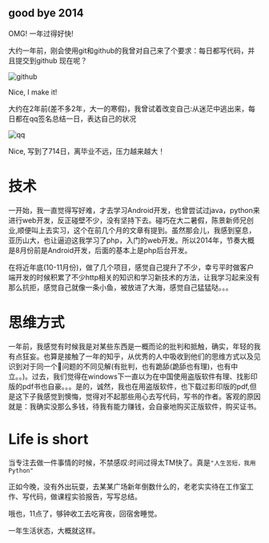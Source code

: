 good bye 2014
---

OMG! 一年过得好快! 

大约一年前，刚会使用git和github的我曾对自己来了个要求：每日都写代码，并且提交到github 现在呢？ 

![github](./img/2014123101.png)

Nice, I make it!

大约在2年前(差不多2年，大一的寒假)，我曾试着改变自己:从迷茫中逃出来，每日都在qq签名总结一日，表达自己的状况

![qq](./img/2014123102.png)

Nice, 写到了714日，离毕业不远，压力越来越大！


技术
===

一开始，我一直觉得写好难，才去学习Android开发，也曾尝试过java，python来进行web开发，反正碰壁不少，没有坚持下去。碰巧在大二暑假，陈景新师兄创业,顺便叫上去实习，这个在前几个月的文章有提到。虽然那会儿，我感到窒息，亚历山大，也让逼迫这我学习了php，入门的web开发。所以2014年，节奏大概是8月份前是Android开发，后面的基本上是php后台开发。

在将近年底(10-11月份)，做了几个项目，感觉自己提升了不少，幸亏平时做客户端开发的时候积累了不少http相关的知识和学习新技术的方法，让我学习起来没有那么抗拒，感觉自己就像一条小鱼，被放进了大海，感觉自己猛猛哒。。。


思维方式
===

一年前，我感觉有时候我是对某些东西是一概而论的批判和抵触，确实，年轻的我有点狂妄。也算是接触了一年的知乎，从优秀的人中吸收到他们的思维方式以及见识到对于同一个问题的不同见解(有批判，也有跪舔(跪舔也有理)，也有中立。。)。过去，我们觉得在windows下一直以为在中国使用盗版软件有理、找影印版的pdf书也自豪。。。是的，诚然，我也在用盗版软件，也下载过影印版的pdf,但是这下子我感觉到懊悔，觉得对不起那些用心去写代码，写书的作者。客观的原因就是：我确实没那么多钱，待我有能力赚钱，会自豪地购买正版软件，购买证书。


Life is short
===

当专注去做一件事情的时候，不禁感叹:时间过得太TM快了。真是`"人生苦短，我用Python"`

正如今晚，没有外出玩耍，去某某广场新年倒数什么的，老老实实待在工作室工作、写代码，做课程实验报告，写写总结。

哦也，11点了，够钟收工去吃宵夜，回宿舍睡觉。

一年生活状态，大概就这样。

 